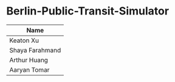 # Berlin-Public-Transit-Simulator
| Name |
| ------------- |
| Keaton Xu  | 
| Shaya Farahmand  |
| Arthur Huang |
| Aaryan Tomar |
